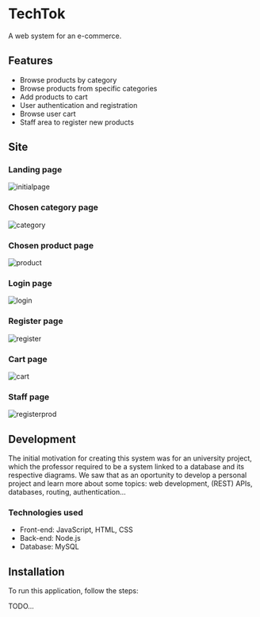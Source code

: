 # TechTok
  A web system for an e-commerce.
  
## Features
- Browse products by category
- Browse products from specific categories
- Add products to cart
- User authentication and registration
- Browse user cart
- Staff area to register new products

## Site

### Landing page
![initialpage](https://github.com/vdamasceno04/techtok/assets/101156671/32217c6e-1831-4abf-ac63-cab59cecd6f5)

### Chosen category page
![category](https://github.com/vdamasceno04/techtok/assets/101156671/981e56d9-979a-408a-8a92-c7cf2f95c395)

### Chosen product page
![product](https://github.com/vdamasceno04/techtok/assets/101156671/44a26eea-be9e-401f-897f-af7ab2b457d9)

### Login page
![login](https://github.com/vdamasceno04/techtok/assets/101156671/24f98f26-6f8a-44aa-878d-94e242a8577d)

### Register page
![register](https://github.com/vdamasceno04/techtok/assets/101156671/967cdac8-2db8-45d6-a1d9-0388cd41e052)

### Cart page
![cart](https://github.com/vdamasceno04/techtok/assets/101156671/829540bf-bcc5-4f59-accf-ceec6613d839)

### Staff page
![registerprod](https://github.com/vdamasceno04/techtok/assets/101156671/cae63a75-5397-4dc6-800d-0572ca45c895)

## Development
The initial motivation for creating this system was for an university project, which
the professor required to be a system linked to a database and its respective diagrams.
We saw that as an oportunity to develop a personal project and learn more about some
topics: web development, (REST) APIs, databases, routing, authentication... 

### Technologies used
- Front-end: JavaScript, HTML, CSS
- Back-end: Node.js
- Database: MySQL
  
## Installation
To run this application, follow the steps:

TODO...
